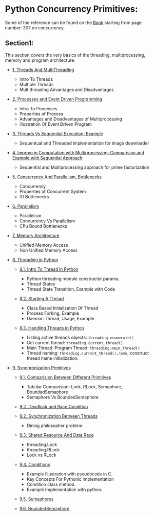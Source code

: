 # Python Concurrency Primitives:

Some of the reference can be found on the [Book](./book.pdf) starting from page number: 307 on concurrency.

## Section1:

This section covers the very basics of the threading, multiprocessing, memory and program architecture.

- [1. Threads And MultiThreading](./References/Section1/1.%20Thread%20and%20Multithreading.md)
    - Intro To Threads
    - Multiple Threads
    - Multithreading Advantages and Disadvantages

- [2. Processes and Event Driven Programming](./References/Section1/2.%20Processes%20and%20Event%20Driven%20Programming.md)
    - Intro To Processes
    - Properties of Process
    - Advantages and Disadvantages of Multiprocessing
    - Illustration Of Event Driven Program

- [3. Threads Vs Sequential Execution: Example](./References/Section1/3.%20ImageDownloaderComparision.md)
    - Sequentual and Threaded implementation for image downloader

- [4. Improving Computation with Multiprocessing: Comparision and Example with Sequential Approach](./References/Section1/4.%20Improving%20Computation%20With%20MultiProcessing.md)
    - Sequential and Multiprocessing approach for prime factorization

- [5. Concurrency And Parallelism, Bottlenecks](./References/Section1/5.%20Concurrency%20and%20IO%20bottleneck.md)
    - Concurrency
    - Properties of Concurrent System
    - IO Bottlenecks

- [6. Parallelism](./References/Section1/6.%20Parallelism.md)
    - Parallelism
    - Concurrency Vs Parallelism
    - CPu Bound Bottlenecks

- [7. Memory Architecture](./References/Section1/7.%20Memory%20Architecture.md)
    - Unified Memory Access
    - Non Unified Memory Access

- [8. Threading in Python](./References/Section1/Threads%20In%20Python/)

    - [8.1. Intro To Thread in Python](./References/Section1/Threads%20In%20Python/1.%20Threads%20in%20Python.md)
        - Python threading module constructor params.
        - Thread States
        - Thread State Transition, Example with Code

    - [8.2. Starting A Thread](./References/Section1/Threads%20In%20Python/2.%20Starting%20A%20Thread.md)
        - Class Based Initialization Of Thread
        - Process Forking, Example
        - Daemon Thread, Usage, Example
    
    - [8.3. Handling Threads in Python](./References/Section1/Threads%20In%20Python/3.%20Handling%20threads.md)
        - Listing active threads objects: ``threading.enumerate()``
        - Get current thread: ``threading.current_thread()``
        - Main Thread: Program Thread: ``threading.main_thread()``
        - Thread naming: ``threading.current_thread().name``, construct thread name initialization.

- [9. Synchronization Primitives](./References/Section1/Threads%20In%20Python/Synchronization/)

    - [9.1. Comparision Between Different Primitives](./References/Section1/Threads%20In%20Python/Synchronization/Comparision%20Between%20Primitives.md)
        - Tabular Comparision: Lock, RLock, Semaphore, BoundedSemaphore
        - Semaphore Vs BoundedSemaphore

    - [9.2. Deadlock and Race Condition](./References/Section1/Threads%20In%20Python/Synchronization/DeadLock%20and%20Race%20Condition.md)

    - [9.2. Synchronization Between Threads](./References/Section1/Threads%20In%20Python/Synchronization/Synchronization%20Between%20Threads.md)
        - Dining philosopher problem

    - [9.3. Shared Resource And Data Race](./References/Section1/Threads%20In%20Python/Synchronization/Shared%20Resource%20And%20Data%20Race.md)
        - threading.Lock
        - threading.RLock
        - Lock vs RLock

    - [9.4. Conditions](./References/Section1/Threads%20In%20Python/Synchronization/Condition.md)
        - Example Illustration with pseudocode in C.
        - Key Concepts For Pythonic Implementation
        - Condition class method.
        - Example Implementation with python.

    - [9.5. Semaphores](./References/Section1/Threads%20In%20Python/Synchronization/Semaphore.md)

    - [9.6. BoundedSemaphore](./References/Section1/Threads%20In%20Python/Synchronization/BoundedSemaphore.md)

